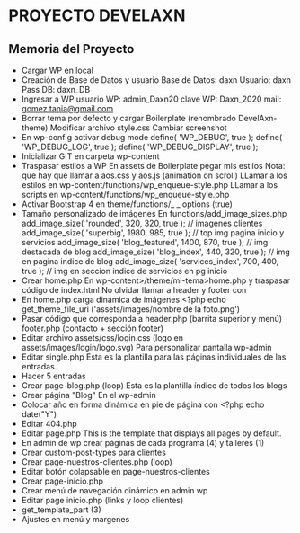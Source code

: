 # PROYECTO DEVELAXN

## Memoria del Proyecto
- Cargar WP en local
- Creación de Base de Datos y usuario
			Base de Datos: daxn
			Usuario: daxn
			Pass DB: daxn_DB
- Ingresar a WP
			usuario WP: admin_Daxn20
			clave WP: Daxn_2020
			mail: gomez.tania@gmail.com
- Borrar tema por defecto y cargar Boilerplate (renombrado DevelAxn-theme)
			Modificar archivo style.css
			Cambiar screenshot
- En wp-config activar debug mode
			define( 'WP_DEBUG', true );
			define( 'WP_DEBUG_LOG', true );
			define( 'WP_DEBUG_DISPLAY', true );
- Inicializar GIT en carpeta wp-content
- Traspasar estilos a WP
			En assets de Boilerplate pegar mis estilos
			Nota: que hay que llamar a aos.css y aos.js (animation on scroll)
			LLamar a los estilos en
			wp-content/functions/wp_enqueue-style.php
			LLamar a los scripts en
			wp-content/functions/wp_enqueue-style.php
- Activar Bootstrap 4 en
			theme/functions/_ _ options (true)
- Tamaño personalizado de imágenes
			En functions/add_image_sizes.php
			add_image_size( 'rounded', 320, 320, true );   // imagenes clientes
			add_image_size( 'superbig', 1980, 985, true );   // top img pagina inicio y servicios
			add_image_size( 'blog_featured', 1400, 870, true );   // img destacada de blog
			add_image_size( 'blog_index', 440, 320, true );   // img en pagina indice de blog
			add_image_size( 'services_index', 700, 400, true );   // img en seccion indice de servicios en pg inicio
- Crear home.php
			En wp-content>/theme/mi-tema>home.php y traspasar código de index.html
			No olvidar llamar a header y footer con
			<?php get_header() ?>
			<?php get_footer() ?>
- En home.php carga dinámica de imágenes
			<?php echo get_theme_file_uri ('assets/images/nombre de la foto.png')
- Pasar código que corresponda a
		header.php (barrita superior y menú)
		footer.php (contacto + sección footer)
- Editar archivo assets/css/login.css
		(logo en assets/images/login/logo.svg)
		Para personalizar pantalla wp-admin
- Editar single.php
		Esta es la plantilla para las páginas individuales de las entradas.
- Hacer 5 entradas
- Crear page-blog.php (loop)
	Esta es la plantilla índice de todos los blogs
- Crear página "Blog" En el wp-admin
- Colocar año en forma dinámica en pie de página con <?php echo date("Y")
- Editar 404.php
- Editar page.php
	This is the template that displays all pages by default.
- En admin de wp crear páginas de cada programa (4) y talleres (1)
- Crear custom-post-types para clientes
- Crear page-nuestros-clientes.php (loop)
- Editar botón colapsable en page-nuestros-clientes
- Crear page-inicio.php
- Crear menú de navegación dinámico en admin wp
- Editar page inicio.php (links y loop clientes)
- get_template_part (3)
- Ajustes en menú y margenes
